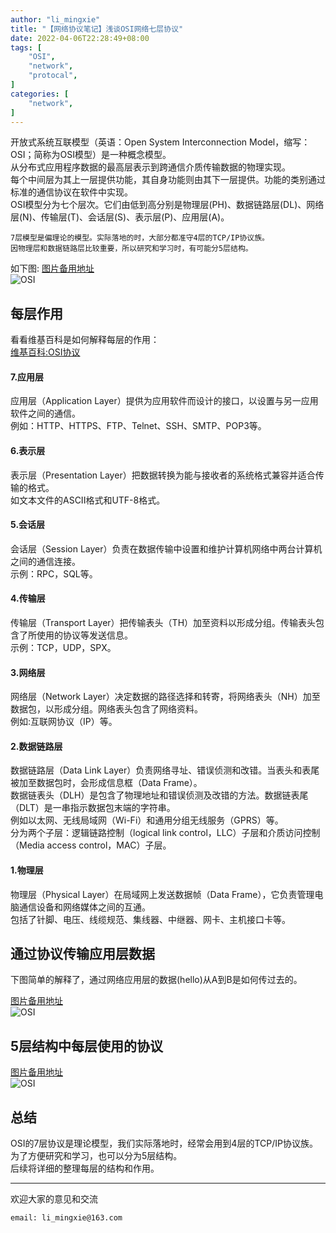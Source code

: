 ```yaml
---
author: "li_mingxie"
title: "【网络协议笔记】浅谈OSI网络七层协议"
date: 2022-04-06T22:28:49+08:00
tags: [
    "OSI",
    "network",
    "protocal",
]
categories: [
    "network",
]
---
```


开放式系统互联模型（英语：Open System Interconnection Model，缩写：OSI；简称为OSI模型）是一种概念模型。  
从分布式应用程序数据的最高层表示到跨通信介质传输数据的物理实现。  
每个中间层为其上一层提供功能，其自身功能则由其下一层提供。功能的类别通过标准的通信协议在软件中实现。  
OSI模型分为七个层次。它们由低到高分别是物理层(PH)、数据链路层(DL)、网络层(N)、传输层(T)、会话层(S)、表示层(P)、应用层(A)。  
<!--more-->
```
7层模型是偏理论的模型。实际落地的时，大部分都准守4层的TCP/IP协议族。  
因物理层和数据链路层比较重要，所以研究和学习时，有可能分5层结构。  
```

如下图:
[图片备用地址](https://limingxie.github.io/images/network/osi/OSI.jpg)  
![OSI](https://mingxie-blog.oss-cn-beijing.aliyuncs.com/image/network/osi/OSI.jpg)

## 每层作用

看看维基百科是如何解释每层的作用：  
[维基百科:OSI协议](https://zh.wikipedia.org/wiki/OSI%E6%A8%A1%E5%9E%8B)

#### 7.应用层

应用层（Application Layer）提供为应用软件而设计的接口，以设置与另一应用软件之间的通信。  
例如：HTTP、HTTPS、FTP、Telnet、SSH、SMTP、POP3等。  

#### 6.表示层

表示层（Presentation Layer）把数据转换为能与接收者的系统格式兼容并适合传输的格式。  
如文本文件的ASCII格式和UTF-8格式。  

#### 5.会话层  

会话层（Session Layer）负责在数据传输中设置和维护计算机网络中两台计算机之间的通信连接。  
示例：RPC，SQL等。  

#### 4.传输层

传输层（Transport Layer）把传输表头（TH）加至资料以形成分组。传输表头包含了所使用的协议等发送信息。  
示例：TCP，UDP，SPX。  

#### 3.网络层

网络层（Network Layer）决定数据的路径选择和转寄，将网络表头（NH）加至数据包，以形成分组。网络表头包含了网络资料。  
例如:互联网协议（IP）等。

#### 2.数据链路层

数据链路层（Data Link Layer）负责网络寻址、错误侦测和改错。当表头和表尾被加至数据包时，会形成信息框（Data Frame）。  
数据链表头（DLH）是包含了物理地址和错误侦测及改错的方法。数据链表尾（DLT）是一串指示数据包末端的字符串。  
例如以太网、无线局域网（Wi-Fi）和通用分组无线服务（GPRS）等。  
分为两个子层：逻辑链路控制（logical link control，LLC）子层和介质访问控制（Media access control，MAC）子层。

#### 1.物理层

物理层（Physical Layer）在局域网上发送数据帧（Data Frame），它负责管理电脑通信设备和网络媒体之间的互通。  
包括了针脚、电压、线缆规范、集线器、中继器、网卡、主机接口卡等。  

## 通过协议传输应用层数据

下图简单的解释了，通过网络应用层的数据(hello)从A到B是如何传过去的。

[图片备用地址](https://limingxie.github.io/images/network/osi/OSI_1.png)  
![OSI](https://mingxie-blog.oss-cn-beijing.aliyuncs.com/image/network/osi/OSI_1.png)

## 5层结构中每层使用的协议

[图片备用地址](https://limingxie.github.io/images/network/osi/osi_2.png)  
![OSI](https://mingxie-blog.oss-cn-beijing.aliyuncs.com/image/network/osi/osi_2.png)

## 总结

OSI的7层协议是理论模型，我们实际落地时，经常会用到4层的TCP/IP协议族。  
为了方便研究和学习，也可以分为5层结构。  
后续将详细的整理每层的结构和作用。

----------------------------------------------
欢迎大家的意见和交流

`email: li_mingxie@163.com`
